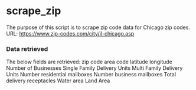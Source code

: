 # scrape_zip
The purpose of this script is to scrape zip code data for Chicago zip codes.
URL: https://www.zip-codes.com/city/il-chicago.asp

### Data retrieved
The below fields are retrieved:
zip code
area code
latitude
longitude
Number of Businesses
Single Family Delivery Units
Multi Family Delivery Units
Number residential mailboxes
Number business mailboxes
Total delivery receptacles
Water area
Land Area

